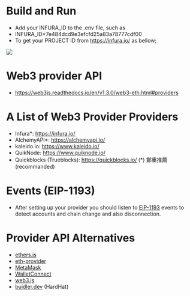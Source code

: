 # Build and Run
* Add your INFURA_ID to the .env file, such as
* INFURA_ID=7e484dcd9e3efcfd25a83a78777cdf00
* To get your PROJECT ID from https://infura.io/ as bellow;

![](https://ucc5dc3a53865013c8ec99c3e7a8.previews.dropboxusercontent.com/p/thumb/ABA7CcyfkwAQR5IYRHRVCm1JGyySSjeFCg1xdBxm5zrtVe2Esg3xWdF0MqJjc0QA02mwgmNWBp9Eh39zFNIqNZHZHVTrkILOjuWOwQ3aCLN9Dw0pr2O_GM2oiS-qoqMFCHarQQG-urVrqI1DFS0Qu2vGDcETRmG8ylI-tA6V5t_xVPJv2qdByQlA-jhHphQr7m_eXH9mS5RyYRQqiKS_D3N5qoQ7rlGN2PgZPbq_vFDhlwQUa_tPjeQoKpqnmKF1XQGmxqLCd8aOrOhDiJvgCbqms-MRsijCzlvBWWJlFT-EIUvI-pi-DsRdMxalMi-ofN6A0pupuu1P5GgAY8pw-yxUy4DnB0DlJd__bhVh-C1b9DJQUHCtmWRQLVNLQMJBtgDr_ICiikK79qQaPn0FWE69MgqpkMb0WcL0yzbBvl_OSA/p.png)

# Web3 provider API
* https://web3js.readthedocs.io/en/v1.3.0/web3-eth.html#providers

# A List of Web3 Provider Providers
* Infura*: https://infura.io/
* AlchemyAPI*: https://alchemyapi.io/
* kaleido.io: https://www.kaleido.io/
* QuikNode: https://www.quiknode.io/
* Quickblocks (Trueblocks): https://quickblocks.io/
 (*) 鄭重推薦 (recommanded)

# Events (EIP-1193)
* After setting up your provider you should listen to [EIP-1193](https://eips.ethereum.org/EIPS/eip-1193) events to detect accounts and chain change and also disconnection.

# Provider API Alternatives
* [ethers.js](https://docs.ethers.io/ethers.js/v3.0/html/api-providers.html)
* [eth-provider](https://github.com/floating/eth-provider#readme)
* [MetaMask](https://docs.metamask.io/guide/ethereum-provider.html#table-of-contents)
* [WalletConnect](https://docs.walletconnect.org/quick-start/dapps/web3-provider)
* [web3.js](https://web3js.readthedocs.io/en/v1.3.0/web3-eth.html#providers
)
* [buidler.dev](https://hardhat.org/hardhat-network/) (HardHat)